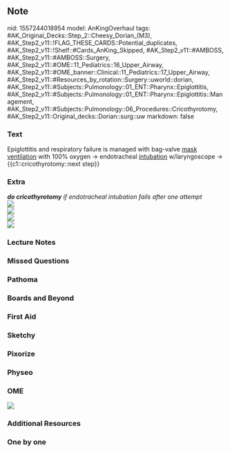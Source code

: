## Note
nid: 1557244018954
model: AnKingOverhaul
tags: #AK_Original_Decks::Step_2::Cheesy_Dorian_(M3), #AK_Step2_v11::!FLAG_THESE_CARDS::Potential_duplicates, #AK_Step2_v11::!Shelf::#Cards_AnKing_Skipped, #AK_Step2_v11::#AMBOSS, #AK_Step2_v11::#AMBOSS::Surgery, #AK_Step2_v11::#OME::11_Pediatrics::16_Upper_Airway, #AK_Step2_v11::#OME_banner::Clinical::11_Pediatrics::17_Upper_Airway, #AK_Step2_v11::#Resources_by_rotation::Surgery::uworld::dorian, #AK_Step2_v11::#Subjects::Pulmonology::01_ENT::Pharynx::Epiglottitis, #AK_Step2_v11::#Subjects::Pulmonology::01_ENT::Pharynx::Epiglottitis::Management, #AK_Step2_v11::#Subjects::Pulmonology::06_Procedures::Cricothyrotomy, #AK_Step2_v11::Original_decks::Dorian::surg::uw
markdown: false

### Text
Epiglottitis and respiratory failure is managed with bag-valve
<u>mask ventilation</u> with 100% oxygen → endotracheal
<u>intubation</u> w/laryngoscope → {{c1::cricothyrotomy::next
step}}

### Extra
<div>
  <i><b>do cricothyrotomy</b> if endotracheal intubation fails
  after one attempt</i>
</div>
<div>
  <b><i><img src="maxresdefault%20(16).jpg"></i></b>
</div>
<div>
  <b><i><img src="280px-Glidescope_02.JPG"></i></b>
</div>
<div>
  <b><i><img src="paste-4056304553295873.jpg"></i></b>
</div>
<div>
  <b><i><img src="paste-4061196521046017.jpg"></i></b>
</div>

### Lecture Notes


### Missed Questions


### Pathoma


### Boards and Beyond


### First Aid


### Sketchy


### Pixorize


### Physeo


### OME
<div class="ome-widget">
  <a href=
  "https://onlinemeded.org/spa/pediatrics/upper-airway/acquire?ref=anki">
  <img src="_OME_AnkiFlashcards_Lesson_1.png"></a>
</div>

### Additional Resources


### One by one

